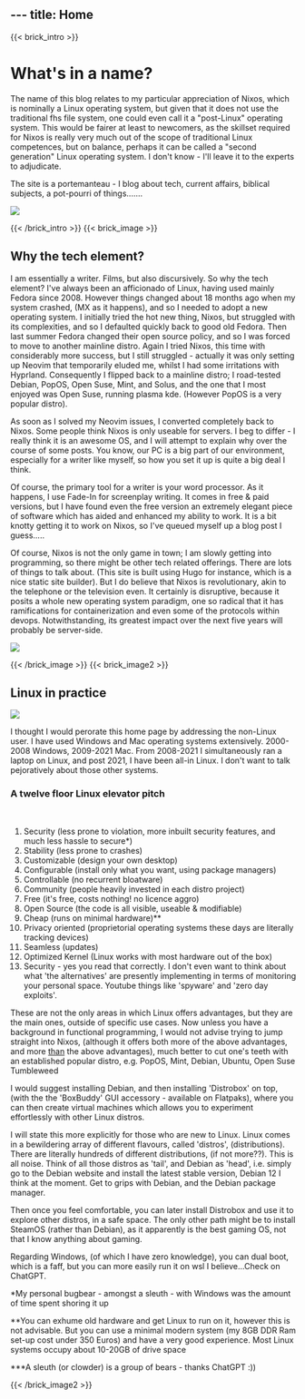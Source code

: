 --- title: Home
---
{{< brick_intro >}}

# What's in a name?

The name of this blog relates to my particular appreciation of Nixos, which is nominally a Linux operating system, but
given that it does not use the traditional fhs file system, one could even call it a "post-Linux" operating system. This would be 
fairer at least to newcomers, as the skillset required for Nixos is really very much out of the scope of traditional Linux competences, but on balance,
perhaps it can be called a "second generation" Linux operating system. I don't know - I'll leave it to the experts to adjudicate.

The site is a portemanteau - I blog about tech, current affairs, biblical subjects, a pot-pourri of things.......


![](/uploads/illustrations/cuate/head1.jpg)

{{< /brick_intro >}}
{{< brick_image >}}

## Why the tech element?

I am essentially a writer. Films, but also discursively. So why the tech element?
I've always been an afficionado of Linux, having used mainly Fedora since 2008. However things changed about 18 months
ago when my system crashed, (MX as it happens), and so I needed to adopt a new operating system. I initially tried the 
hot new thing, Nixos, but struggled with its complexities, and so I defaulted quickly back to good old Fedora.
Then last summer Fedora changed their open source policy, and so I was forced to move to another mainline distro.
Again I tried Nixos, this time with considerably more success, but I still struggled - actually it was only setting up 
Neovim that temporarily eluded me, whilst I had some irritations with Hyprland. Consequently I flipped back to a mainline distro; 
I road-tested Debian, PopOS, Open Suse, Mint, and Solus, and the one that I most enjoyed was Open Suse, running plasma kde.
(However PopOS is a very popular distro). 

As soon as I solved my Neovim issues, I converted completely back to Nixos. Some people think Nixos is only useable for servers. 
I beg to differ - I really think it is an awesome OS, and I will attempt to explain why over the course of some posts.
You know, our PC is a big part of our environment, especially for a writer like myself, so how you set it up is quite a big deal I think.

Of course, the primary tool for a writer is your word processor. As it happens, I use Fade-In for screenplay writing. It comes in free
& paid versions, but I have found even the free version an extremely elegant piece of software which has aided and enhanced my ability to work.
It is a bit knotty getting it to work on Nixos, so I've queued myself up a blog post I guess.....

Of course, Nixos is not the only game in town; I am slowly getting into programming, so there might be other tech related offerings. There are lots of things to
talk about. (This site is built using Hugo for instance, which is a nice static site builder). But I do believe that Nixos is revolutionary,
akin to the telephone or the television even. It certainly is disruptive, because it posits a whole new operating system paradigm,
one so radical that it has ramifications for containerization and even some of the protocols within devops. Notwithstanding, its greatest impact over the next
five years will probably be server-side.


![](/uploads/illustrations/cuate/tech1.jpg)

{{< /brick_image >}}
{{< brick_image2 >}}
## Linux in practice 

![](/uploads/photos/lift1.jpg)

I thought I would perorate this home page by addressing the non-Linux user. I have used Windows and Mac operating systems extensively.
2000-2008 Windows, 2009-2021 Mac. From 2008-2021 I simultaneously ran a laptop on Linux, and post 2021, I have been 
all-in Linux. I don't want to talk pejoratively about those other systems. 

### A twelve floor Linux elevator pitch
&nbsp;
1. Security (less prone to violation, more inbuilt security features, and much less hassle to secure*)
2. Stability (less prone to crashes)
3. Customizable (design your own desktop)
4. Configurable (install only what you want, using package managers)
5. Controllable (no recurrent bloatware)
6. Community (people heavily invested in each distro project)
7. Free (it's free, costs nothing! no licence aggro)
8. Open Source (the code is all visible, useable & modifiable)
9. Cheap (runs on minimal hardware)**
10. Privacy oriented (proprietorial operating systems these days are literally tracking devices)
11. Seamless (updates)
12. Optimized Kernel (Linux works with most hardware out of the box)
13. Security - yes you read that correctly. I don't even want to think about what 'the alternatives' are presently
implementing in terms of monitoring your personal space. Youtube things like 'spyware' and 'zero day exploits'. 

These are not the only areas in which Linux offers advantages, but they are the main ones,
outside of specific use cases. Now unless you have a background in functional programming,
I would not advise trying to jump straight into Nixos, (although it offers both more of the above advantages, and more <ins>than</ins> the above advantages),
much better to cut one's teeth with an established popular distro, e.g. PopOS, Mint, Debian, Ubuntu, Open Suse Tumbleweed

I would suggest installing Debian, and then installing 'Distrobox' on top, (with the the 'BoxBuddy' GUI accessory - 
available on Flatpaks), where you can then create virtual machines which allows you to experiment effortlessly with 
other Linux distros.

I will state this more explicitly for those who are new to Linux. Linux comes in a bewildering array of different flavours,
called 'distros', (distributions). There are literally hundreds of different distributions, (if not more??). 
This is all noise. Think of all those distros as 'tail', and Debian as 'head', i.e. simply go to the Debian website
and install the latest stable version, Debian 12 I think at the moment. Get to grips with Debian, and the Debian package manager.

Then once you feel comfortable, you can later install Distrobox and use it to explore other distros, in a safe space.
The only other path might be to install SteamOS (rather than Debian), as it apparently is the best gaming OS, not that
I know anything about gaming.

Regarding Windows, (of which I have zero knowledge), you can dual boot, which is a faff, but you can more easily run it 
on wsl I believe...Check on ChatGPT.

 

*My personal bugbear - amongst a sleuth - with Windows was the amount of time spent shoring it up

**You can exhume old hardware and get Linux to run on it, however this is not advisable.
But you can use a minimal modern system (my 8GB DDR Ram set-up cost under 350 Euros)
and have a very good experience. Most Linux systems occupy about 10-20GB of drive space 

***A sleuth (or clowder) is a group of bears - thanks ChatGPT :))



 


   
  

{{< /brick_image2 >}}

